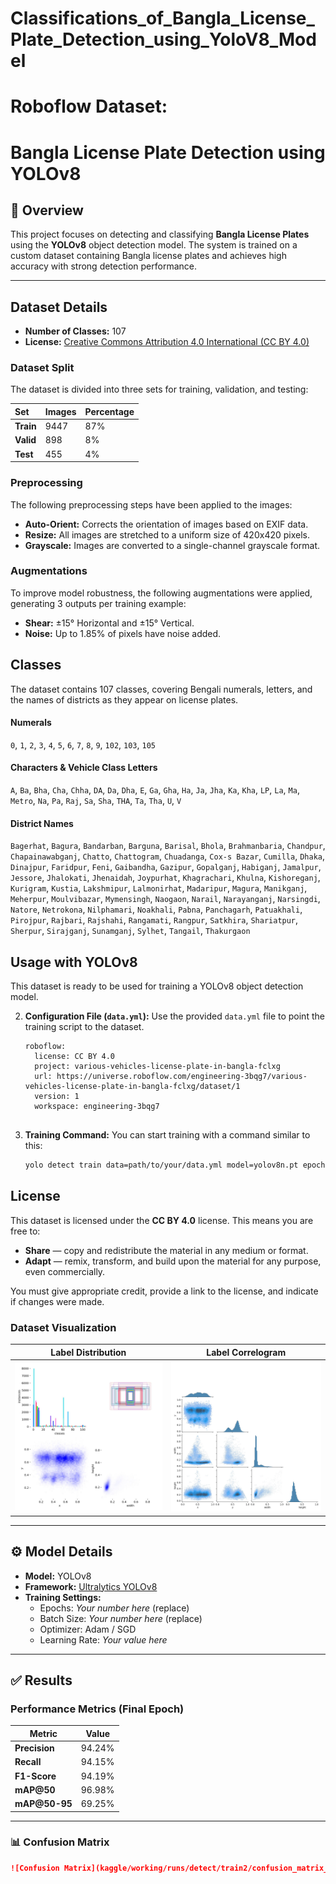 # Classifications_of_Bangla_License_Plate_Detection_using_YoloV8_Model

# Roboflow Dataset:
# Bangla License Plate Detection using YOLOv8

## 📌 Overview
This project focuses on detecting and classifying **Bangla License Plates** using the **YOLOv8** object detection model. The system is trained on a custom dataset containing Bangla license plates and achieves high accuracy with strong detection performance.

---

## Dataset Details

*   **Number of Classes:** 107
*   **License:** [Creative Commons Attribution 4.0 International (CC BY 4.0)](https://creativecommons.org/licenses/by/4.0/)

### Dataset Split

The dataset is divided into three sets for training, validation, and testing:

| Set        | Images | Percentage |
| :--------- | :----- | :--------- |
| **Train**  | 9447   | 87%        |
| **Valid**  | 898    | 8%         |
| **Test**   | 455    | 4%         |

### Preprocessing

The following preprocessing steps have been applied to the images:

*   **Auto-Orient:** Corrects the orientation of images based on EXIF data.
*   **Resize:** All images are stretched to a uniform size of 420x420 pixels.
*   **Grayscale:** Images are converted to a single-channel grayscale format.

### Augmentations

To improve model robustness, the following augmentations were applied, generating 3 outputs per training example:

*   **Shear:** ±15° Horizontal and ±15° Vertical.
*   **Noise:** Up to 1.85% of pixels have noise added.

## Classes

The dataset contains 107 classes, covering Bengali numerals, letters, and the names of districts as they appear on license plates.

#### **Numerals**
`0`, `1`, `2`, `3`, `4`, `5`, `6`, `7`, `8`, `9`, `102`, `103`, `105`

#### **Characters & Vehicle Class Letters**
`A`, `Ba`, `Bha`, `Cha`, `Chha`, `DA`, `Da`, `Dha`, `E`, `Ga`, `Gha`, `Ha`, `Ja`, `Jha`, `Ka`, `Kha`, `LP`, `La`, `Ma`, `Metro`, `Na`, `Pa`, `Raj`, `Sa`, `Sha`, `THA`, `Ta`, `Tha`, `U`, `V`

#### **District Names**
`Bagerhat`, `Bagura`, `Bandarban`, `Barguna`, `Barisal`, `Bhola`, `Brahmanbaria`, `Chandpur`, `Chapainawabganj`, `Chatto`, `Chattogram`, `Chuadanga`, `Cox-s Bazar`, `Cumilla`, `Dhaka`, `Dinajpur`, `Faridpur`, `Feni`, `Gaibandha`, `Gazipur`, `Gopalganj`, `Habiganj`, `Jamalpur`, `Jessore`, `Jhalokati`, `Jhenaidah`, `Joypurhat`, `Khagrachari`, `Khulna`, `Kishoreganj`, `Kurigram`, `Kustia`, `Lakshmipur`, `Lalmonirhat`, `Madaripur`, `Magura`, `Manikganj`, `Meherpur`, `Moulvibazar`, `Mymensingh`, `Naogaon`, `Narail`, `Narayanganj`, `Narsingdi`, `Natore`, `Netrokona`, `Nilphamari`, `Noakhali`, `Pabna`, `Panchagarh`, `Patuakhali`, `Pirojpur`, `Rajbari`, `Rajshahi`, `Rangamati`, `Rangpur`, `Satkhira`, `Shariatpur`, `Sherpur`, `Sirajganj`, `Sunamganj`, `Sylhet`, `Tangail`, `Thakurgaon`

## Usage with YOLOv8

This dataset is ready to be used for training a YOLOv8 object detection model.

2.  **Configuration File (`data.yml`):** Use the provided `data.yml` file to point the training script to the dataset.
    ```
    roboflow:
      license: CC BY 4.0
      project: various-vehicles-license-plate-in-bangla-fclxg
      url: https://universe.roboflow.com/engineering-3bqg7/various-vehicles-license-plate-in-bangla-fclxg/dataset/1
      version: 1
      workspace: engineering-3bqg7
 
    ```
3.  **Training Command:** You can start training with a command similar to this:
    ```bash
    yolo detect train data=path/to/your/data.yml model=yolov8n.pt epochs=100 imgsz=420
    ```

## License

This dataset is licensed under the **CC BY 4.0** license. This means you are free to:

*   **Share** — copy and redistribute the material in any medium or format.
*   **Adapt** — remix, transform, and build upon the material for any purpose, even commercially.

You must give appropriate credit, provide a link to the license, and indicate if changes were made.

### Dataset Visualization
| Label Distribution | Label Correlogram |
|--------------------|--------------------|
| ![Labels](kaggle/working/runs/detect/train2/labels.jpg) | ![Correlogram](kaggle/working/runs/detect/train2/labels_correlogram.jpg) |

---

## ⚙️ Model Details
- **Model:** YOLOv8
- **Framework:** [Ultralytics YOLOv8](https://github.com/ultralytics/ultralytics)
- **Training Settings:**
  - Epochs: *Your number here* (replace)
  - Batch Size: *Your number here* (replace)
  - Optimizer: Adam / SGD
  - Learning Rate: *Your value here*

---

## ✅ Results

### Performance Metrics (Final Epoch)
| Metric       | Value     |
|-------------|-----------|
| **Precision**  | 94.24%   |
| **Recall**     | 94.15%   |
| **F1-Score**   | 94.19%   |
| **mAP@50**     | 96.98%   |
| **mAP@50-95**  | 69.25%   |

---

### 📊 Confusion Matrix

```markdown
![Confusion Matrix](kaggle/working/runs/detect/train2/confusion_matrix_normalized.png)
